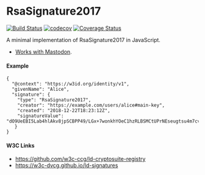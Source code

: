 # RsaSignature2017

[![Build Status](https://travis-ci.org/transmute-industries/RsaSignature2017.svg?branch=master)](https://travis-ci.org/transmute-industries/RsaSignature2017)
[![codecov](https://codecov.io/gh/transmute-industries/RsaSignature2017/branch/master/graph/badge.svg)](https://codecov.io/gh/transmute-industries/RsaSignature2017)
[![Coverage Status](https://coveralls.io/repos/github/transmute-industries/RsaSignature2017/badge.svg?branch=master)](https://coveralls.io/github/transmute-industries/RsaSignature2017?branch=master)

A minimal implementation of RsaSignature2017 in JavaScript.

- [Works with Mastodon](https://github.com/tootsuite/mastodon/blob/cabdbb7f9c1df8007749d07a2e186bb3ad35f62b/app/lib/activitypub/linked_data_signature.rb#L37).

#### Example

```
{
  "@context": "https://w3id.org/identity/v1",
  "givenName": "Alice",
  "signature": {
    "type": "RsaSignature2017",
    "creator": "https://example.com/users/alice#main-key",
    "created": "2018-12-22T18:23:12Z",
    "signatureValue": "dO9UeEBI5Lab4hlAkv8jpSCBPP49/LGx+7wonkhYOeC1hzRLBSMCtUPrNEseugtsu4m7cv7ZOSKiyN/d+b9eEyK/iFKkAi2oEunQOoLsX4hsm451VakuH4eFMOJh2G77+yUwuebb74zKfKFeE/KR+yh7pxkr2LuFzNYTfSTpQaMmVE1LUy5XOMIsCWIE3LL4qZAdP5cLqCdPRgqCHsSafqL0EOHunNTzE/bTrM38ptuMEL2zGQTFif3NCtNzW1SvKvZSel03KQ6uNUZbdDD8i9IYbzJrmjzYz5owY/ospVB6f3KoS0TRgYFU25EIp/a8PWHz7uNSzJkBUnT514gRvA=="
   }
}
```

#### W3C Links

- https://github.com/w3c-ccg/ld-cryptosuite-registry
- https://w3c-dvcg.github.io/ld-signatures
